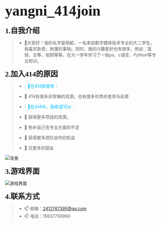 <!---
Yangmiemie0/Yangmiemie0 is a ✨ special ✨ repository because its `README.md` (this file) appears on your GitHub profile.
You can click the Preview link to take a look at your changes.
--->
# <font face="ink free" size = 10>yangni_414join</font>

**<font face="comic sans ms" size = 5>1.自我介绍</font>**

> - 👋大家好！我的名字是杨妮，一名来自数字媒体技术专业的大二学生。我喜欢新奇，刺激的事物。同时，我的兴趣爱好也有很多，例如：篮球，古筝，拍照等等。在大一学年学习了一些ps、c语言、Python等专业知识。

**<font face="comic sans ms" size = 5>2.加入414的原因</font>**

> * <font color = deepskyblue>- 👀在414那里有：</font>
>
> - 🌱 414有很多非常棒的资源，也有很多优秀的老师与前辈
>
> * <font color = deepskyblue>- 👀在414中，我希望可以：</font>
>
> - 🌱 获得更多项目的资源。
>
> - 🌱 弥补自己在专业方面的不足
>
> - 🌱 获得更多团队协作的机会
>
> - 🌱 交更多的朋友

![背景](https://user-images.githubusercontent.com/90245897/132989956-73889a49-f007-4d3f-bb7b-e61e5809bdaa.jpg)


**<font face="comic sans ms" size = 5>3.游戏界面</font>**

![游戏界面](https://user-images.githubusercontent.com/90245897/132989957-71395537-10e2-49e4-a1fe-d36265d909d2.jpg)

**<font face="comic sans ms" size = 5>4.联系方式</font>**

>- 📫 邮箱：2412747395@qq.com
>- 📫 电话：15837756990
